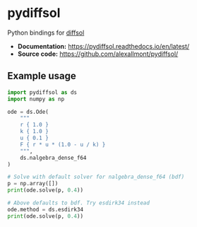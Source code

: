 # pydiffsol

Python bindings for [diffsol](https://github.com/martinjrobins/diffsol)

- **Documentation:** https://pydiffsol.readthedocs.io/en/latest/
- **Source code:** https://github.com/alexallmont/pydiffsol/

## Example usage

```py
import pydiffsol as ds
import numpy as np

ode = ds.Ode(
    """
    r { 1.0 }
    k { 1.0 }
    u { 0.1 }
    F { r * u * (1.0 - u / k) }
    """,
    ds.nalgebra_dense_f64
)

# Solve with default solver for nalgebra_dense_f64 (bdf)
p = np.array([])
print(ode.solve(p, 0.4))

# Above defaults to bdf. Try esdirk34 instead
ode.method = ds.esdirk34
print(ode.solve(p, 0.4))
```
